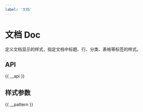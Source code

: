 ```yaml
---
label: '文档'
---
```


# 文档 Doc

定义文档显示的样式，指定文档中标题、行、分类、表格等标签的样式。

## API

{{ __api }}

## 样式参数

{{ __pattern }}
